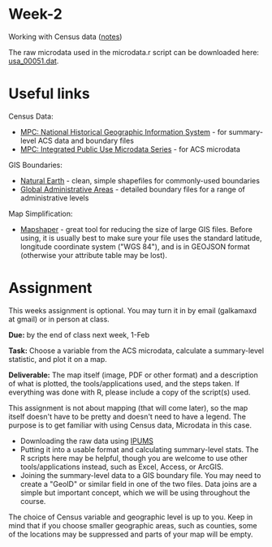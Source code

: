 # Week-2
Working with Census data ([notes](https://github.com/MUSA-620-Fall-2017/Week-2/blob/master/week-2-census-data.pptx))

The raw microdata used in the microdata.r script can be downloaded here: [usa_00051.dat](https://drive.google.com/file/d/0B7vEPueW9lKEdEI5c3JDRVE4WjQ/view?usp=sharing).

# Useful links

Census Data:
- [MPC: National Historical Geographic Information System](http://www.nhgis.org/) - for summary-level ACS data and boundary files
- [MPC: Integrated Public Use Microdata Series](https://usa.ipums.org/usa/) - for ACS microdata

GIS Boundaries:
- [Natural Earth](http://www.naturalearthdata.com/) - clean, simple shapefiles for commonly-used boundaries
- [Global Administrative Areas](http://www.gadm.org/) - detailed boundary files for a range of administrative levels

Map Simplification:
- [Mapshaper](http://www.mapshaper.org/) - great tool for reducing the size of large GIS files. Before using, it is usually best to make sure your file uses the standard latitude, longitude coordinate system ("WGS 84"), and is in GEOJSON format (otherwise your attribute table may be lost).


# Assignment

This weeks assignment is optional. You may turn it in by email (galkamaxd at gmail) or in person at class.

**Due:** by the end of class next week, 1-Feb

**Task:** Choose a variable from the ACS microdata, calculate a summary-level statistic, and plot it on a map. 

**Deliverable:** The map itself (image, PDF or other format) and a description of what is plotted, the tools/applications used, and the steps taken. If everything was done with R, please include a copy of the script(s) used.

This assignment is not about mapping (that will come later), so the map itself doesn't have to be pretty and doesn't need to have a legend. The purpose is to get familiar with using Census data, Microdata in this case.
- Downloading the raw data using [IPUMS](https://usa.ipums.org/usa/)
- Putting it into a usable format and calculating summary-level stats. The R scripts here may be helpful, though you are welcome to use other tools/applications instead, such as Excel, Access, or ArcGIS.
- Joining the summary-level data to a GIS boundary file. You may need to create a "GeoID" or similar field in one of the two files. Data joins are a simple but important concept, which we will be using throughout the course.

The choice of Census variable and geographic level is up to you. Keep in mind that if you choose smaller geographic areas, such as counties, some of the locations may be suppressed and parts of your map will be empty.



